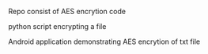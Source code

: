 Repo consist of AES encrytion code  

python script encrypting a file 

Android application demonstrating AES encrytion of txt file